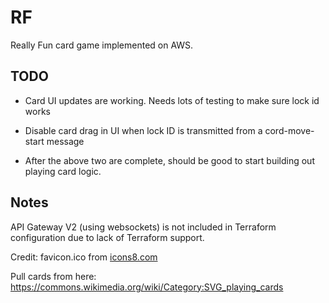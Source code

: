 # RF
Really Fun card game implemented on AWS. 



## TODO

- Card UI  updates are working. Needs lots of testing to make sure lock id works
- Disable card drag in UI when lock ID is transmitted from a cord-move-start message

- After the above two are complete, should be good to start building out playing card logic.

## Notes

API Gateway V2 (using websockets) is not included in Terraform configuration due to lack of Terraform support.

Credit: favicon.ico from [icons8.com](icons8.com)


Pull cards from here:
https://commons.wikimedia.org/wiki/Category:SVG_playing_cards